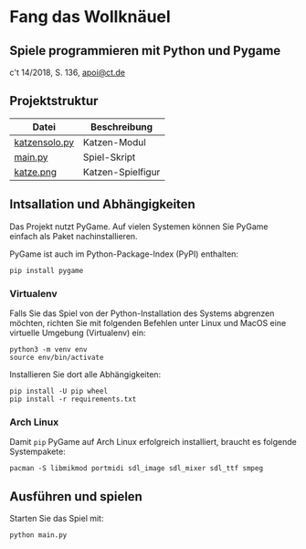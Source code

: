 # Fang das Wollknäuel
## Spiele programmieren mit Python und Pygame
c't 14/2018, S. 136, apoi@ct.de

## Projektstruktur

| Datei                                                                          | Beschreibung      |
| -------------------------------------------------------------------------------|-------------------|
| [katzensolo.py](https://github.com/pinae/Knaeuljagd/blob/master/katzensolo.py) | Katzen-Modul      |
| [main.py](https://github.com/pinae/Knaeuljagd/blob/master/main.py)             | Spiel-Skript      |
| [katze.png](https://github.com/pinae/Knaeuljagd/blob/master/katze.png)         | Katzen-Spielfigur | 

## Intsallation und Abhängigkeiten

Das Projekt nutzt PyGame. Auf vielen Systemen können Sie 
PyGame einfach als Paket nachinstallieren.

PyGame ist auch im Python-Package-Index (PyPI) enthalten:

```shell script
pip install pygame
```

### Virtualenv

Falls Sie das Spiel von der Python-Installation des Systems
abgrenzen möchten, richten Sie mit folgenden Befehlen unter
Linux und MacOS eine virtuelle Umgebung (Virtualenv) ein:

```shell script
python3 -m venv env
source env/bin/activate
```

Installieren Sie dort alle Abhängigkeiten:

```shell script
pip install -U pip wheel
pip install -r requirements.txt
```

### Arch Linux

Damit `pip` PyGame auf Arch Linux erfolgreich installiert, 
braucht es folgende Systempakete:

```shell script
pacman -S libmikmod portmidi sdl_image sdl_mixer sdl_ttf smpeg
```

## Ausführen und spielen

Starten Sie das Spiel mit:

```shell script
python main.py
```